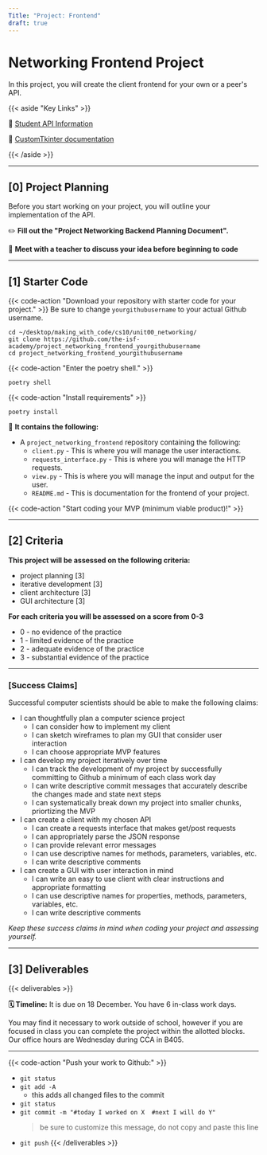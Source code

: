 ```yaml
---
Title: "Project: Frontend"
draft: true
---
```


# Networking Frontend Project

In this project, you will create the client frontend for your own or a peer's API.



{{< aside "Key Links" >}}

📖 [Student API Information](https://docs.google.com/spreadsheets/d/1bVw-Sm61f6QHvnHsY5xj3GwQlikyYixXYV-XAeZVdTA/edit?usp=sharing)

📖 [CustomTkinter documentation](https://customtkinter.tomschimansky.com/documentation/)


{{< /aside >}}

---

## [0] Project Planning

Before you start working on your project, you will outline your implementation of the API. 

✏️ **Fill out the "Project Networking Backend Planning Document".** 

👋 **Meet with a teacher to discuss your idea before beginning to code**


---

## [1] Starter Code


{{< code-action "Download your repository with starter code for your project." >}} Be sure to change `yourgithubusername` to your actual Github username.

```shell
cd ~/desktop/making_with_code/cs10/unit00_networking/
git clone https://github.com/the-isf-academy/project_networking_frontend_yourgithubusername
cd project_networking_frontend_yourgithubusername
```

{{< code-action "Enter the poetry shell." >}}
```shell
poetry shell
```

{{< code-action "Install requirements" >}}
```shell
poetry install
```

📄 **It contains the following:**
- A `project_networking_frontend` repository containing the following:
  - `client.py` - This is where you will manage the user interactions. 
  - `requests_interface.py` - This is where you will manage the HTTP requests.
  - `view.py` - This is where you will manage the input and output for the user. 
  - `README.md` - This is documentation for the frontend of your project.

{{< code-action "Start coding your MVP (minimum viable product)!" >}}

---

## [2] Criteria


**This project will be assessed on the following criteria:**
- project planning [3]
- iterative development [3]
- client architecture [3]
- GUI architecture [3]

**For each criteria you will be assessed on a score from 0-3** 
- 0 - no evidence of the practice
- 1 - limited evidence of the practice
- 2 - adequate evidence of the practice
- 3 - substantial evidence of the practice


---

### [Success Claims]

Successful computer scientists should be able to make the following claims:
- I can thoughtfully plan a computer science project
    - I can consider how to implement my client
    - I can sketch wireframes to plan my GUI that consider user interaction
    - I can choose appropriate MVP features 
- I can develop my project iteratively over time
    - I can track the development of my project by successfully committing to Github a minimum of each class work day
    - I can write descriptive commit messages that accurately describe the changes made and state next steps
    - I can systematically break down my project into smaller chunks, priortizing the MVP 
- I can create a client with my chosen API
  - I can create a requests interface that makes get/post requests
  - I can appropriately parse the JSON response
  - I can provide relevant error messages
  - I can use descriptive names for methods, parameters, variables, etc.
  - I can write descriptive comments
- I can create a GUI with user interaction in mind
  - I can write an easy to use client with clear instructions and appropriate formatting
  - I can use descriptive names for properties, methods, parameters, variables, etc.
  - I can write descriptive comments


*Keep these success claims in mind when coding your project and assessing yourself.*


---

## [3] Deliverables

{{< deliverables >}}

**🗓️ Timeline:** It is due on 18 December. You have 6 in-class work days. 

You may find it necessary to work outside of school, however if you are focused in class you can complete the project within the allotted blocks. Our office hours are Wednesday during CCA in B405. 


---

{{< code-action "Push your work to Github:" >}}
- `git status`
- `git add -A`
    - this adds all changed files to the commit
- `git status`
- `git commit -m "#today I worked on X  #next I will do Y"`
  > be sure to customize this message, do not copy and paste this line
- `git push`
{{< /deliverables >}}
